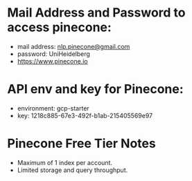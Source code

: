 # Mail Address and Password to access pinecone:
- mail address: nlp.pinecone@gmail.com
- password: UniHeidelberg
- https://www.pinecone.io

# API env and key for Pinecone:
- environment: gcp-starter
- key: 1218c885-67e3-492f-b1ab-215405569e97

# Pinecone Free Tier Notes
- Maximum of 1 index per account.
- Limited storage and query throughput.
